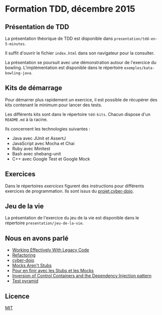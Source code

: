 # Formation TDD, décembre 2015

## Présentation de TDD

La présentation théorique de TDD est disponible dans `presentation/tdd-en-5-minutes`.

Il suffit d'ouvrir le fichier `index.html` dans son navigateur pour la consulter.

La présentation se poursuit avec une démonstration autour de l'exercice du bowling. L'implémentation est disponible dans le répertoire `exemples/kata-bowling-java`.

## Kits de démarrage

Pour démarrer plus rapidement un exercice, il est possible de récupérer des kits contenant le minimum pour lancer des tests.

Les différents kits sont dans le répertoire `tdd-kits`. Chacun dispose d'un `README.md` à la racine.

Ils concernent les technologies suivantes :

* Java avec JUnit et AssertJ
* JavaScript avec Mocha et Chai
* Ruby avec Minitest
* Bash avec shebang-unit
* C++ avec Google Test et Google Mock

## Exercices

Dans le répertoires *exercices* figurent des instructions pour différents exercices de programmation. Ils sont issus du [projet cyber-dojo].

## Jeu de la vie

La présentation de l'exercice du jeu de la vie est disponible dans le répertoire `presentation/jeu-de-la-vie`.

## Nous en avons parlé

* [Working Effectively With Legacy Code]
* [Refactoring]
* [cyber-dojo]
* [Mocks Aren't Stubs]
* [Pour en finir avec les Stubs et les Mocks]
* [Inversion of Control Containers and the Dependency Injection pattern]
* [Test pyramid]

## Licence

[MIT](LICENSE)

[projet cyber-dojo]: https://github.com/JonJagger/cyber-dojo
[cyber-dojo]: http://cyber-dojo.org
[Working Effectively With Legacy Code]: http://c2.com/cgi/wiki?WorkingEffectivelyWithLegacyCode
[Refactoring]: http://c2.com/cgi/wiki?RefactoringImprovingTheDesignOfExistingCode
[Mocks Aren't Stubs]: http://martinfowler.com/articles/mocksArentStubs.html
[Pour en finir avec les Stubs et les Mocks]: http://agilitateur.azeau.com/post/2011/04/12/Pour-en-finir-avec-les-Stubs-et-les-Mocks
[Inversion of Control Containers and the Dependency Injection pattern]: http://martinfowler.com/articles/injection.html
[Test pyramid]: http://martinfowler.com/bliki/TestPyramid.html
